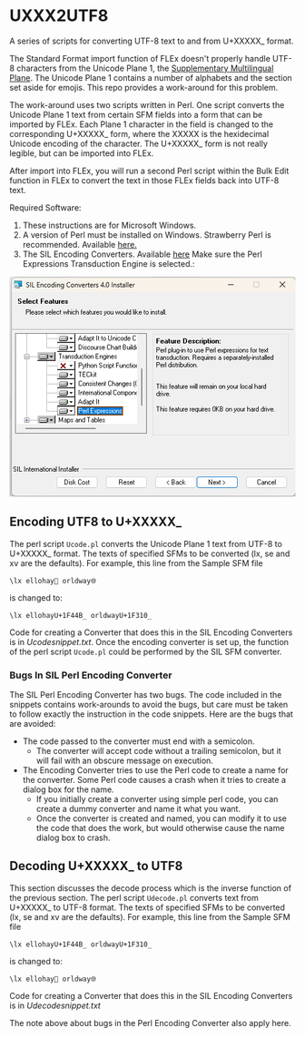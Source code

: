 # UXXX2UTF8

A series of scripts for converting UTF-8 text to and from U+XXXXX_ format.

The Standard Format import function of FLEx doesn't properly handle UTF-8 characters from the Unicode Plane 1, the  [Supplementary Multilingual Plane](https://en.wiktionary.org/wiki/Appendix:Unicode#Plane_1:_Supplementary_Multilingual_Plane).
The Unicode Plane 1 contains a number of alphabets and the section set aside for emojis.
This repo provides a work-around for this problem.

The work-around uses two scripts written in Perl.
One script converts the Unicode Plane 1 text from certain SFM fields into a form that can be imported by FLEx.
Each Plane 1 character in the field is changed to the corresponding U+XXXXX_ form, where the XXXXX is the hexidecimal Unicode encoding of the character.
The U+XXXXX_ form is not really legible, but can be imported into FLEx.

After import into FLEx, you will run a second Perl script within the Bulk Edit function in FLEx to convert the text in those FLEx fields back into UTF-8 text.

Required Software:

1) These instructions are for Microsoft Windows.
2) A version of Perl must be installed on Windows. Strawberry Perl is recommended. Available [here.](https://strawberryperl.com/)
3) The SIL Encoding Converters. Available [here](https://software.sil.org/silconverters/) Make sure the Perl Expressions Transduction Engine is selected.:

![Perl Expressions](./Perl%20Expresssions.png "Perl Expressions Transduction Engine")

## Encoding UTF8 to U+XXXXX_
The perl script `Ucode.pl` converts the Unicode Plane 1 text from UTF-8 to U+XXXXX_ format.
The texts of specified SFMs to be converted (lx, se and xv are the defaults).
For example, this line from the Sample SFM file
````
\lx ellohay👋 orldway🌐
````
is changed to:
````
\lx ellohayU+1F44B_ orldwayU+1F310_
````
Code for creating a Converter that does this in the SIL Encoding Converters is in *Ucodesnippet.txt*. Once the encoding converter is set up, the function of the perl script `Ucode.pl` could be performed by the SIL SFM converter.

### Bugs In SIL Perl Encoding Converter
The SIL Perl Encoding Converter has two bugs.
The code included in the snippets contains work-arounds to avoid the bugs, but care must be taken to follow exactly the instruction in the code snippets.
Here are the bugs that are avoided:
  - The code passed to the converter must end with a semicolon.
	- The converter will accept code without a trailing semicolon, but it will fail with an obscure message on execution.
  - The Encoding Converter tries to use the Perl code to create a name for the converter. Some Perl code causes a crash when it tries to create a dialog box for the name.
	- If you initially create a converter using simple perl code, you can create a dummy converter and name it what you want.
	- Once the converter is created and named, you can modify it to use the code that does the work, but would otherwise cause the name dialog box to crash.

## Decoding U+XXXXX_ to UTF8
This section discusses the decode process which is the inverse function of the previous section.
The perl script `Udecode.pl` converts text from U+XXXXX_ to UTF-8 format.
The texts of specified SFMs to be converted (lx, se and xv are the defaults).
For example, this line from the Sample SFM file
````
\lx ellohayU+1F44B_ orldwayU+1F310_
````
is changed to:
````
\lx ellohay👋 orldway🌐
````
Code for creating a Converter that does this in the SIL Encoding Converters is in *Udecodesnippet.txt*

The note above about bugs in the Perl Encoding Converter also apply here.
